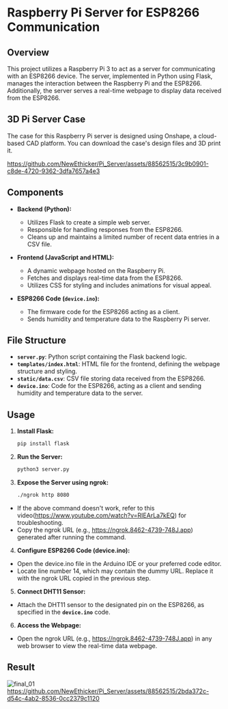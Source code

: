 # Raspberry Pi Server for ESP8266 Communication

## Overview

This project utilizes a Raspberry Pi 3 to act as a server for communicating with an ESP8266 device. The server, implemented in Python using Flask, manages the interaction between the Raspberry Pi and the ESP8266. Additionally, the server serves a real-time webpage to display data received from the ESP8266.

## 3D Pi Server Case

The case for this Raspberry Pi server is designed using Onshape, a cloud-based CAD platform. You can download the case's design files and 3D print it.

https://github.com/NewEthicker/Pi_Server/assets/88562515/3c9b0901-c8de-4720-9362-3dfa7657a4e3

## Components

- **Backend (Python):**
  - Utilizes Flask to create a simple web server.
  - Responsible for handling responses from the ESP8266.
  - Cleans up and maintains a limited number of recent data entries in a CSV file.

- **Frontend (JavaScript and HTML):**
  - A dynamic webpage hosted on the Raspberry Pi.
  - Fetches and displays real-time data from the ESP8266.
  - Utilizes CSS for styling and includes animations for visual appeal.

- **ESP8266 Code (`device.ino`):**
  - The firmware code for the ESP8266 acting as a client.
  - Sends humidity and temperature data to the Raspberry Pi server.

## File Structure

- **`server.py`**: Python script containing the Flask backend logic.
- **`templates/index.html`**: HTML file for the frontend, defining the webpage structure and styling.
- **`static/data.csv`**: CSV file storing data received from the ESP8266.
- **`device.ino`**: Code for the ESP8266, acting as a client and sending humidity and temperature data to the server.

## Usage

1. **Install Flask:**
   ```bash
   pip install flask
2. **Run the Server:**
   ```bash
   python3 server.py
3. **Expose the Server using ngrok:**
   ```bash
   ./ngrok http 8080
  - If the above command doesn't work, refer to this video(https://www.youtube.com/watch?v=RIEArLa7kEQ) for troubleshooting.
  - Copy the ngrok URL (e.g., https://ngrok.8462-4739-748J.app) generated after running the command.

4. **Configure ESP8266 Code (device.ino):**
- Open the device.ino file in the Arduino IDE or your preferred code editor.
- Locate line number 14, which may contain the dummy URL. Replace it with the ngrok URL copied in the previous step.

5. **Connect DHT11 Sensor:**
- Attach the DHT11 sensor to the designated pin on the ESP8266, as specified in the **`device.ino`** code.
  
6. **Access the Webpage:**
- Open the ngrok URL (e.g., https://ngrok.8462-4739-748J.app) in any web browser to view the real-time data webpage.

## Result
![final_01](https://github.com/NewEthicker/Pi_Server/assets/88562515/357590b9-61fa-4de3-a31e-5b52fec5a58a)
https://github.com/NewEthicker/Pi_Server/assets/88562515/2bda372c-d54c-4ab2-8536-0cc2379c1120

